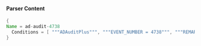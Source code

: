 #### Parser Content
```Java
{
Name = ad-audit-4738
  Conditions = [ """ADAuditPlus""", """EVENT_NUMBER = 4738""", """REMARKS = A user account was changed.""" ]
}
```